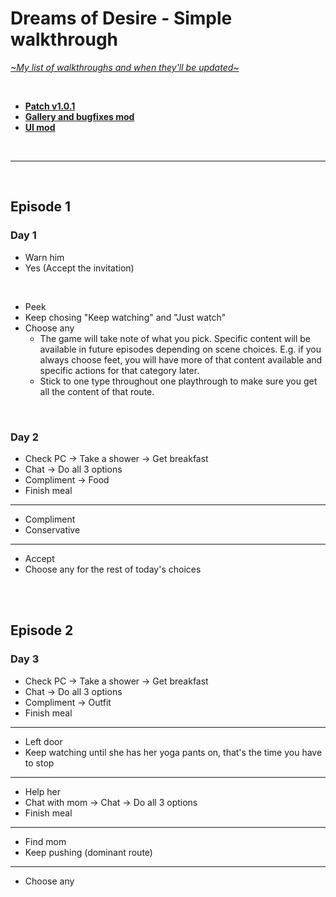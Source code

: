# Dreams of Desire - Simple walkthrough
[*\~My list of walkthroughs and when they'll be updated\~*](https://www.patreon.com/maimlain)

<br>

- [**Patch v1.0.1**](https://f95zone.com/threads/dreams-of-desire-episode-12-v1-0-0-lewdlab-discussion-thread.1904/page-793#post-812485)  
- [**Gallery and bugfixes mod**](https://f95zone.com/threads/dreams-of-desire-ep-12-gallery-unlocker-and-bugfixes-mod-v5-0-bossapplesauce.11194)  
- [**UI mod**](https://f95zone.com/threads/dreams-of-desire-episode-12-v1-0-0-lewdlab-discussion-thread.1904/page-763#post-801139)

<br>

---

<br>

## Episode 1
### Day 1
- Warn him
- Yes (Accept the invitation)

<br>

- Peek
- Keep chosing "Keep watching" and "Just watch"
- Choose any
  - The game will take note of what you pick. Specific content will be available in future episodes depending on scene choices. E.g. if you always choose feet, you will have more of that content available and specific actions for that category later.
  - Stick to one type throughout one playthrough to make sure you get all the content of that route.

<br>

### Day 2
- Check PC -> Take a shower -> Get breakfast
- Chat -> Do all 3 options
- Compliment -> Food
- Finish meal

---

- Compliment
- Conservative

---

- Accept
- Choose any for the rest of today's choices

<br>
<br>

## Episode 2
### Day 3
- Check PC -> Take a shower -> Get breakfast
- Chat -> Do all 3 options
- Compliment -> Outfit
- Finish meal

---

- Left door
- Keep watching until she has her yoga pants on, that's the time you have to stop

---

- Help her
- Chat with mom -> Chat -> Do all 3 options
- Finish meal

---

- Find mom
- Keep pushing (dominant route)

---

- Choose any
